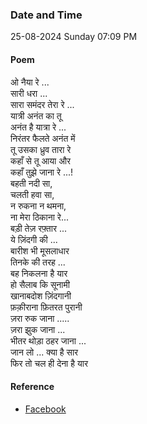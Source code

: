 ### Date and Time

25-08-2024 Sunday 07:09 PM

#### Poem

ओ नैया रे ... <br />
सारी धरा ... <br />
सारा समंदर तेरा रे ... <br />
यात्री अनंत का तू <br />
अनंत है यात्रा रे ... <br />
निरंतर फैलते अनंत में <br />
तू उसका ध्रुव तारा रे <br />
कहाँ से तू आया और <br />
कहाँ तुझे जाना रे ...! <br />
बहती नदी सा, <br />
चलती हवा सा, <br />
न रुकना न थमना, <br />
ना मेरा ठिकाना रे... <br />
बड़ी तेज़ रफ़्तार ... <br />
ये ज़िंदगी की ... <br />
बारीश भी मूसलाधार <br />
तिनके की तरह ... <br />
बह निकलना है यार <br />
हो सैलाब कि सूनामी <br />
खानाबदोश ज़िंदगानी <br />
फ़क़ीराना फ़ितरत पुरानी <br />
ज़रा रुक जाना ..... <br />
ज़रा झुक जाना ... <br />
भीतर थोड़ा ठहर जाना ... <br />
जान लो ... क्या है सार <br />
फिर तो चल ही देना है यार

#### Reference

* [Facebook](https://www.facebook.com/share/v/VvCdLT9uzeeR9PXV/?mibextid=xfxF2i)
